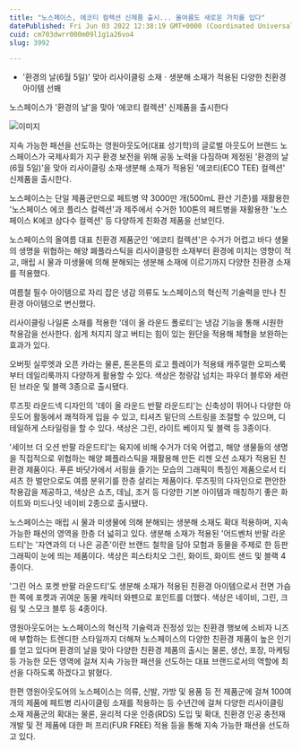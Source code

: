 ```yaml
---
title: "노스페이스, 에코티 컬렉션 신제품 출시... 올여름도 새로운 가치를 입다"
datePublished: Fri Jun 03 2022 12:38:19 GMT+0000 (Coordinated Universal Time)
cuid: cm703dwrr000m09l1g1a26vo4
slug: 3992

---
```



- '환경의 날(6월 5일)' 맞아 리사이클링 소재ㆍ생분해 소재가 적용된 다양한 친환경 아이템 선봬

노스페이스가 '환경의 날'을 맞아 &lsquo;에코티 컬렉션&rsquo; 신제품을 출시한다

![이미지](https://cdn.hashnode.com/res/hashnode/image/upload/v1739254772418/2459e7cc-5f00-4095-b297-7795427945cb.jpeg)

지속 가능한 패션을 선도하는 영원아웃도어(대표 성기학)의 글로벌 아웃도어 브랜드 노스페이스가 국제사회가 지구 환경 보전을 위해 공동 노력을 다짐하며 제정된 '환경의 날(6월 5일)'을 맞아 리사이클링 소재·생분해 소재가 적용된 '에코티(ECO TEE) 컬렉션' 신제품을 출시한다.

노스페이스는 단일 제품군만으로 페트병 약 3000만 개(500mL 환산 기준)를 재활용한 '노스페이스 에코 플리스 컬렉션'과 제주에서 수거한 100톤의 페트병을 재활용한 '노스페이스 K에코 삼다수 컬렉션' 등 다양하게 친화경 제품을 선보인다.

노스페이스의 올여름 대표 친환경 제품군인 '에코티 컬렉션'은 수거가 어렵고 바다 생물의 생명을 위협하는 해양 폐플라스틱을 리사이클링한 소재부터 환경에 미치는 영향이 적고, 매립 시 물과 미생물에 의해 분해되는 생분해 소재에 이르기까지 다양한 친환경 소재를 적용했다.

여름철 필수 아이템으로 자리 잡은 냉감 의류도 노스페이스의 혁신적 기술력을 만나 친환경 아이템으로 변신했다.

리사이클링 나일론 소재를 적용한 '데이 올 라운드 폴로티'는 냉감 기능을 통해 시원한 착용감을 선사한다. 쉽게 처지지 않고 버티는 힘이 있는 원단을 적용해 체형을 보완하는 효과가 있다.

오버핏 실루엣과 오픈 카라는 물론, 톤온톤의 로고 플레이가 적용돼 캐주얼한 오피스룩부터 데일리룩까지 다양하게 활용할 수 있다. 색상은 청량감 넘치는 파우더 블루와 세련된 브라운 및 블랙 3종으로 출시됐다.

루즈핏 라운드넥 디자인의 '데이 올 라운드 반팔 라운드티'는 신축성이 뛰어나 다양한 아웃도어 활동에서 쾌적하게 입을 수 있고, 티셔츠 밑단의 스트링을 조절할 수 있으며, 디테일하게 스타일링을 할 수 있다. 색상은 그린, 라이트 베이지 및 블랙 등 3종이다.

'세이브 더 오션 반팔 라운드티'는 육지에 비해 수거가 더욱 어렵고, 해양 생물들의 생명을 직접적으로 위협하는 해양 폐플라스틱을 재활용해 만든 리젠 오션 소재가 적용된 친환경 제품이다. 푸른 바닷가에서 서핑을 즐기는 모습의 그래픽이 특징인 제품으로서 티셔츠 한 벌만으로도 여름 분위기를 한층 살리는 제품이다. 루즈핏의 다자인으로 편안한 착용감을 제공하고, 색상은 쇼츠, 데님, 조거 등 다양한 기본 아이템과 매칭하기 좋은 화이트와 미드나잇 네이비 2종으로 출시됐다.

노스페이스는 매립 시 물과 미생물에 의해 분해되는 생분해 소재도 확대 적용하며, 지속 가능한 패션의 영역을 한층 더 넓히고 있다. 생분해 소재가 적용된 '어드벤처 반팔 라운드티'는 '자연과의 더 나은 공존'이란 브랜드 철학을 담아 모험과 동물을 주제로 한 등판 그래픽이 눈에 띄는 제품이다. 색상은 피스타치오 그린, 화이트, 화이트 샌드 및 블랙 4종이다.

'그린 어스 포켓 반팔 라운드티'도 생분해 소재가 적용된 친환경 아이템으로서 전면 가슴 한 쪽에 포켓과 귀여운 동물 캐릭터 와펜으로 포인트를 더했다. 색상은 네이비, 그린, 크림 및 스모크 블루 등 4종이다.

영원아웃도어는 노스페이스의 혁신적 기술력과 진정성 있는 친환경 행보에 소비자 니즈에 부합하는 트렌디한 스타일까지 더해져 노스페이스의 다양한 친환경 제품이 높은 인기를 얻고 있다며 환경의 날을 맞아 다양한 친환경 제품의 출시는 물론, 생산, 포장, 마케팅 등 가능한 모든 영역에 걸쳐 지속 가능한 패션을 선도하는 대표 브랜드로서의 역할에 최선을 다하도록 하겠다고 밝혔다.

한편 영원아웃도어의 노스페이스는 의류, 신발, 가방 및 용품 등 전 제품군에 걸쳐 100여 개의 제품에 페트병 리사이클링 소재를 적용하는 등 수년간에 걸쳐 다양한 리사이클링 소재 제품군의 확대는 물론, 윤리적 다운 인증(RDS) 도입 및 확대, 친환경 인공 충전재 개발 및 전 제품에 대한 퍼 프리(FUR FREE) 적용 등을 통해 지속 가능한 패션을 선도하고 있다.